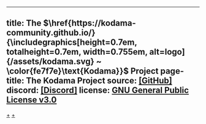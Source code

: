 
---
title: The $\href{https://kodama-community.github.io/}{\includegraphics[height=0.7em, totalheight=0.7em, width=0.755em, alt=logo]{/assets/kodama.svg} ~ \color{fe7f7e}\text{Kodama}}$ Project
page-title: The Kodama Project
source: [[GitHub]](https://github.com/kokic/kodama)
discord: [[Discord]](https://discord.gg/mbeF8J6rXX)
license: [GNU General Public License v3.0](https://github.com/kokic/kodama/blob/main/LICENSE)
---

[+](./aslt.md#:embed)
[+](./faq.md#:embed)

